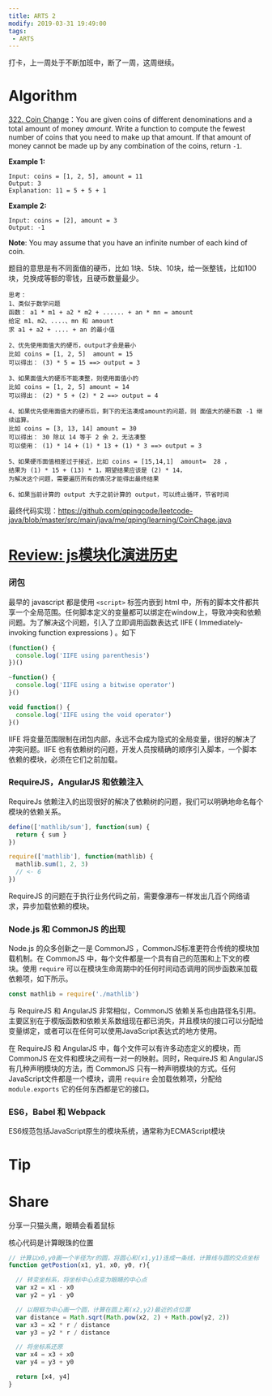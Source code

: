 ```yaml
---
title: ARTS 2
modify: 2019-03-31 19:49:00
tags:
 - ARTS
---
```


打卡，上一周处于不断加班中，断了一周，这周继续。

<!-- more -->

# Algorithm

[322. Coin Change](https://leetcode.com/problems/coin-change)：You are given coins of different denominations and a total amount of money *amount*. Write a function to compute the fewest number of coins that you need to make up that amount. If that amount of money cannot be made up by any combination of the coins, return `-1`.

**Example 1:**

```
Input: coins = [1, 2, 5], amount = 11
Output: 3 
Explanation: 11 = 5 + 5 + 1
```

**Example 2:**

```
Input: coins = [2], amount = 3
Output: -1
```

**Note**:
You may assume that you have an infinite number of each kind of coin.

题目的意思是有不同面值的硬币，比如 1块、5块、10块，给一张整钱，比如100块，兑换成等额的零钱，且硬币数量最少。

```
思考：
1、类似于数学问题
函数： a1 * m1 + a2 * m2 + ...... + an * mn = amount
给定 m1、m2、....、mn 和 amount
求 a1 + a2 + .... + an 的最小值

2、优先使用面值大的硬币，output才会是最小
比如 coins = [1, 2, 5]  amount = 15
可以得出： (3) * 5 = 15 ==> output = 3

3、如果面值大的硬币不能凑整，则使用面值小的
比如 coins = [1, 2, 5] amount = 14
可以得出： (2) * 5 + (2) * 2 ==> output = 4

4、如果优先使用面值大的硬币后，剩下的无法凑成amount的问题，则 面值大的硬币数 -1 继续运算。
比如 coins = [3, 13, 14] amount = 30
可以得出： 30 除以 14 等于 2 余 2，无法凑整
可以使用： (1) * 14 + (1) * 13 + (1) * 3 ==> output = 3

5、如果硬币面值相差过于接近，比如 coins = [15,14,1]  amount=  28 ，
结果为 (1) * 15 + (13) * 1，期望结果应该是 (2) * 14，
为解决这个问题，需要遍历所有的情况才能得出最终结果

6、如果当前计算的 output 大于之前计算的 output，可以终止循环，节省时间
```

最终代码实现：<https://github.com/qpingcode/leetcode-java/blob/master/src/main/java/me/qping/learning/CoinChage.java>



# [Review: js模块化演进历史](https://ponyfoo.com/articles/brief-history-of-modularity)

### 闭包

最早的 javascript 都是使用 `<script>` 标签内嵌到 html 中，所有的脚本文件都共享一个全局范围。任何脚本定义的变量都可以绑定在window上，导致冲突和依赖问题。为了解决这个问题，引入了立即调用函数表达式  IIFE  ( Immediately-invoking function expressions  ) 。如下

``` javascript
(function() {
  console.log('IIFE using parenthesis')
})()

~function() {
  console.log('IIFE using a bitwise operator')
}()

void function() {
  console.log('IIFE using the void operator')
}()
```

 IIFE 将变量范围限制在闭包内部，永远不会成为隐式的全局变量，很好的解决了冲突问题。IIFE 也有依赖树的问题，开发人员按精确的顺序引入脚本，一个脚本依赖的模块，必须在它们之前加载。

### RequireJS，AngularJS 和依赖注入

RequireJs 依赖注入的出现很好的解决了依赖树的问题，我们可以明确地命名每个模块的依赖关系。

``` javascript
define(['mathlib/sum'], function(sum) {
  return { sum }
})

require(['mathlib'], function(mathlib) {
  mathlib.sum(1, 2, 3)
  // <- 6
})
```

RequireJS 的问题在于执行业务代码之前，需要像瀑布一样发出几百个网络请求，异步加载依赖的模块。

### Node.js 和 CommonJS 的出现

Node.js 的众多创新之一是 CommonJS ，CommonJS标准更符合传统的模块加载机制。在 CommonJS 中，每个文件都是一个具有自己的范围和上下文的模块。使用 `require` 可以在模块生命周期中的任何时间动态调用的同步函数来加载依赖项，如下所示。

```javascript
const mathlib = require('./mathlib')
```

与 RequireJS 和 AngularJS 非常相似，CommonJS 依赖关系也由路径名引用。主要区别在于模版函数和依赖关系数组现在都已消失，并且模块的接口可以分配给变量绑定，或者可以在任何可以使用JavaScript表达式的地方使用。

在 RequireJS 和 AngularJS 中，每个文件可以有许多动态定义的模块，而 CommonJS 在文件和模块之间有一对一的映射。同时，RequireJS 和 AngularJS 有几种声明模块的方法，而 CommonJS 只有一种声明模块的方式。任何JavaScript文件都是一个模块，调用 `require` 会加载依赖项，分配给 `module.exports` 它的任何东西都是它的接口。

### ES6，Babel 和 Webpack

ES6规范包括JavaScript原生的模块系统，通常称为ECMAScript模块



# Tip



# Share

分享一只猫头鹰，眼睛会看着鼠标

<plugin name="plugin-owl" params="{}"></plugin>

核心代码是计算眼珠的位置

``` javascript
// 计算以x0,y0画一个半径为r的圆，将圆心和(x1,y1)连成一条线，计算线与圆的交点坐标
function getPostion(x1, y1, x0, y0, r){

  // 转变坐标系，将坐标中心点变为眼睛的中心点
  var x2 = x1 - x0
  var y2 = y1 - y0

  // 以眼框为中心画一个圆，计算在圆上离(x2,y2)最近的点位置
  var distance = Math.sqrt(Math.pow(x2, 2) + Math.pow(y2, 2))
  var x3 = x2 * r / distance
  var y3 = y2 * r / distance

  // 将坐标系还原
  var x4 = x3 + x0
  var y4 = y3 + y0

  return [x4, y4]
}
```

